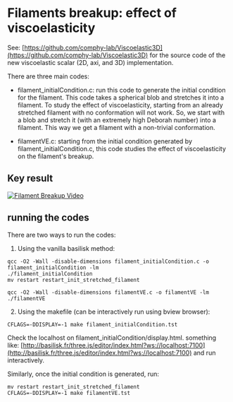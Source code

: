 # Filaments breakup: effect of viscoelasticity

See: [https://github.com/comphy-lab/Viscoelastic3D](https://github.com/comphy-lab/Viscoelastic3D) for the source code of the new viscoelastic scalar (2D, axi, and 3D) implementation. 

There are three main codes:
* filament_initialCondition.c: run this code to generate the initial condition for the filament. This code takes a spherical blob and stretches it into a filament. To study the effect of viscoelasticity, starting from an already stretched filament with no conformation will not work. So, we start with a blob and stretch it (with an extremely high Deborah number) into a filament. This way we get a filament with a non-trivial conformation.

* filamentVE.c: starting from the initial condition generated by filament_initialCondition.c, this code studies the effect of viscoelasticity on the filament's breakup. 

## Key result

[![Filament Breakup Video](https://img.youtube.com/vi/d9pZ-8OhMzk/0.jpg)](https://www.youtube.com/watch?v=d9pZ-8OhMzk)

## running the codes

There are two ways to run the codes:

1. Using the vanilla basilisk method:

```shell
qcc -O2 -Wall -disable-dimensions filament_initialCondition.c -o filament_initialCondition -lm 
./filament_initialCondition
mv restart restart_init_stretched_filament

qcc -O2 -Wall -disable-dimensions filamentVE.c -o filamentVE -lm
./filamentVE
```

2. Using the makefile (can be interactively run using bview browser):

```shell
CFLAGS=-DDISPLAY=-1 make filament_initialCondition.tst
```
Check the localhost on filament_initialCondition/display.html. something like: [http://basilisk.fr/three.js/editor/index.html?ws://localhost:7100](http://basilisk.fr/three.js/editor/index.html?ws://localhost:7100) and run interactively.

Similarly, once the initial condition is generated, run:

```shell
mv restart restart_init_stretched_filament
CFLAGS=-DDISPLAY=-1 make filamentVE.tst
```
